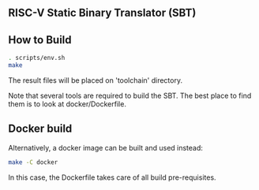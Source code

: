 RISC-V Static Binary Translator (SBT)
-------------------------------------

How to Build
------------

```bash
. scripts/env.sh
make
```

The result files will be placed on 'toolchain' directory.

Note that several tools are required to build the SBT.
The best place to find them is to look at docker/Dockerfile.


Docker build
------------

Alternatively, a docker image can be built and used instead:

```bash
make -C docker
```

In this case, the Dockerfile takes care of all build pre-requisites.
